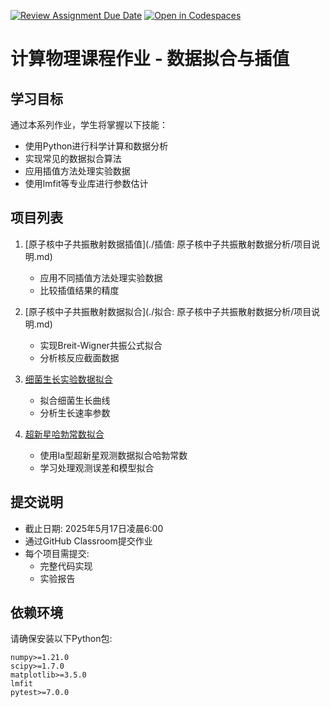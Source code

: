[![Review Assignment Due Date](https://classroom.github.com/assets/deadline-readme-button-22041afd0340ce965d47ae6ef1cefeee28c7c493a6346c4f15d667ab976d596c.svg)](https://classroom.github.com/a/NImWnh04)
[![Open in Codespaces](https://classroom.github.com/assets/launch-codespace-2972f46106e565e64193e422d61a12cf1da4916b45550586e14ef0a7c637dd04.svg)](https://classroom.github.com/open-in-codespaces?assignment_repo_id=19523567)
# 计算物理课程作业 - 数据拟合与插值

## 学习目标

通过本系列作业，学生将掌握以下技能：
- 使用Python进行科学计算和数据分析
- 实现常见的数据拟合算法
- 应用插值方法处理实验数据
- 使用lmfit等专业库进行参数估计

## 项目列表


1. [原子核中子共振散射数据插值](./插值: 原子核中子共振散射数据分析/项目说明.md)
   - 应用不同插值方法处理实验数据
   - 比较插值结果的精度

2. [原子核中子共振散射数据拟合](./拟合: 原子核中子共振散射数据分析/项目说明.md)
   - 实现Breit-Wigner共振公式拟合
   - 分析核反应截面数据

3. [细菌生长实验数据拟合](./细菌生长实验数据拟合/项目说明.md)
   - 拟合细菌生长曲线
   - 分析生长速率参数

4. [超新星哈勃常数拟合](./Supernova_Hubble_Fitting/项目说明.md)
   - 使用Ia型超新星观测数据拟合哈勃常数
   - 学习处理观测误差和模型拟合

## 提交说明

- 截止日期: 2025年5月17日凌晨6:00
- 通过GitHub Classroom提交作业
- 每个项目需提交:
  - 完整代码实现
  - 实验报告

## 依赖环境

请确保安装以下Python包:
```
numpy>=1.21.0
scipy>=1.7.0
matplotlib>=3.5.0
lmfit
pytest>=7.0.0
```
